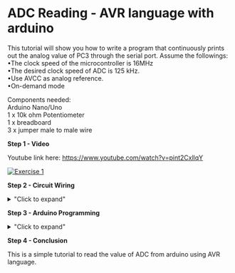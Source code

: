 # ADC Reading - AVR language with arduino 

This tutorial will show you how to write a program that continuously prints out the analog value of PC3 through the serial port. Assume the followings: </br>
•The clock speed of the microcontroller is 16MHz </br>
•The desired clock speed of ADC is 125 kHz. </br>
•Use AVCC as analog reference. </br>
•On-demand mode </br>

Components needed: </br>
Arduino Nano/Uno </br>
1 x 10k ohm Potentiometer </br>
1 x breadboard </br>
3 x jumper male to male wire </br>

**Step 1 - Video**

Youtube link here: https://www.youtube.com/watch?v=pint2CxllqY

[![Exercise 1](https://img.youtube.com/vi/pint2CxllqY/0.jpg)](https://www.youtube.com/watch?v=pint2CxllqY)

**Step 2 - Circuit Wiring**

<details>
<summary>"Click to expand"</summary>

<p align = "centre">
  
<img src="https://github.com/hamdibadrul/Embeded-Design/blob/main/Week%205/Potentiometer%20Circuit%20fritzing%20picture.PNG" width = "400" height = "600" /> <img src="https://github.com/hamdibadrul/Embeded-Design/blob/main/Week%205/Potentiometer%20Circuit.jpeg" width = "500" height = "500" />
 
Simply complete the circuit connection according to the picture above. </br>
You can download the fritzing file here --> <a href="https://github.com/hamdibadrul/Embeded-Design/blob/main/Week%205/potentionmeter%20fritzing%20connection.fzz"> Fritzing File (.fzz) </a>
</details>

**Step 3 - Arduino Programming**

<details>
<summary>"Click to expand"</summary>

![Code 2](https://user-images.githubusercontent.com/73819661/99189728-7cad1a00-279d-11eb-8f00-28c2dfd7d8b3.PNG)

To initialize admux, adcsra, adch and adcl must look at their datasheet to understand which bits to be set. </br>
Here is for ADMUX: </br>
![ADMUX](https://user-images.githubusercontent.com/73819661/99189819-2ee4e180-279e-11eb-81f9-7559752d3c62.PNG)
![Admux 2](https://user-images.githubusercontent.com/73819661/99189820-30aea500-279e-11eb-9d1c-778945d3af62.PNG)

Here is for ADSCRA: </br>
![ADCSRA](https://user-images.githubusercontent.com/73819661/99189855-63589d80-279e-11eb-8aee-37f878b7ec5f.PNG)
![ADSCRA 2](https://user-images.githubusercontent.com/73819661/99189853-62277080-279e-11eb-9643-eefe0fb0db88.PNG)

Here is for ADCH and ADCL: </br> 
![ADCH and ADCL](https://user-images.githubusercontent.com/73819661/99189900-900cb500-279e-11eb-836e-869300498ca5.PNG)

From these pictures, we can understand why the initialisation for each registers based on the requirement. Additionally, to understand more on ADC (adch and adcl), 
you can refer to this link --> <a href="https://www.newbiehack.com/MicrocontrollersADC10Bits.aspx"> Arduino Code </a>

 You can look at the code here --> <a href="https://github.com/hamdibadrul/Embeded-Design/blob/main/Week%205/Exercise%201/Hamdi_Potentiometer.ino"> Arduino Code </a>
 
</details>


**Step 4 - Conclusion** 

This is a simple tutorial to read the value of ADC from arduino using AVR language.
